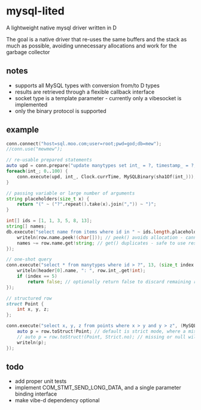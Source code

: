 # mysql-lited
A lightweight native mysql driver written in D

The goal is a native driver that re-uses the same buffers and the stack as much as possible,
avoiding unnecessary allocations and work for the garbage collector


## notes
- supports all MySQL types with conversion from/to D types
- results are retrieved through a flexible callback interface
- socket type is a template parameter - currently only a vibesocket is implemented
- only the binary protocol is supported


## example
```d
conn.connect("host=sql.moo.com;user=root;pwd=god;db=mew");
//conn.use("mewmew");

// re-usable prepared statements
auto upd = conn.prepare("update manytypes set int_ = ?, timestamp_ = ?, blob_ = ?");
foreach(int_; 0..100) {
    conn.execute(upd, int_, Clock.currTime, MySQLBinary(sha1Of(int_)));
}

// passing variable or large number of arguments
string placeholders(size_t x) {
    return "(" ~ ("?".repeat().take(x).join(",")) ~ ")";
}

int[] ids = [1, 1, 3, 5, 8, 13];
string[] names;
db.execute("select name from items where id in " ~ ids.length.placeholders, ids, (MySQLRow row) {
    writeln(row.name.peek!(char[])); // peek() avoids allocation - cannot use result outside delegate
    names ~= row.name.get!string; // get() duplicates - safe to use result outside delegate
});

// one-shot query
conn.execute("select * from manytypes where id > ?", 13, (size_t index /*optional*/, MySQLHeader header /*optional*/, MySQLRow row) {
    writeln(header[0].name, ": ", row.int_.get!int);
    if (index == 5)
        return false; // optionally return false to discard remaining results
});

// structured row
struct Point {
    int x, y, z;
};

conn.execute("select x, y, z from points where x > y and y > z", (MySQLRow row) {
    auto p = row.toStruct!Point; // default is strict mode, where a missing or null field in the row will throw
    // auto p = row.toStruct!(Point, Strict.no); // missing or null will just be ignored
    writeln(p);
});
```

## todo
- add proper unit tests
- implement COM\_STMT\_SEND\_LONG\_DATA, and a single parameter binding interface
- make vibe-d dependency optional
